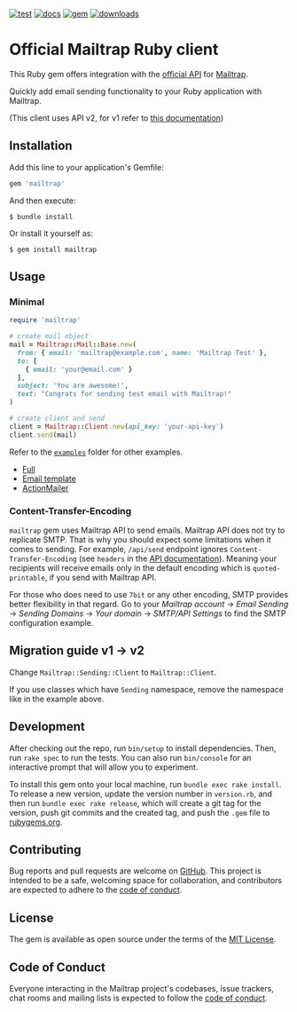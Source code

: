 [![test](https://github.com/railsware/mailtrap-ruby/actions/workflows/main.yml/badge.svg)](https://github.com/railsware/mailtrap-ruby/actions/workflows/main.yml)
[![docs](https://shields.io/badge/docs-rubydoc.info-blue)](https://rubydoc.info/gems/mailtrap)
[![gem](https://shields.io/gem/v/mailtrap)](https://rubygems.org/gems/mailtrap)
[![downloads](https://shields.io/gem/dt/mailtrap)](https://rubygems.org/gems/mailtrap)



# Official Mailtrap Ruby client

This Ruby gem offers integration with the [official API](https://api-docs.mailtrap.io/) for [Mailtrap](https://mailtrap.io).

Quickly add email sending functionality to your Ruby application with Mailtrap.

(This client uses API v2, for v1 refer to [this documentation](https://mailtrap.docs.apiary.io/))

## Installation

Add this line to your application's Gemfile:

```ruby
gem 'mailtrap'
```

And then execute:

    $ bundle install

Or install it yourself as:

    $ gem install mailtrap

## Usage

### Minimal

```ruby
require 'mailtrap'

# create mail object
mail = Mailtrap::Mail::Base.new(
  from: { email: 'mailtrap@example.com', name: 'Mailtrap Test' },
  to: [
    { email: 'your@email.com' }
  ],
  subject: 'You are awesome!',
  text: "Congrats for sending test email with Mailtrap!"
)

# create client and send
client = Mailtrap::Client.new(api_key: 'your-api-key')
client.send(mail)
```

Refer to the [`examples`](examples) folder for other examples.

- [Full](examples/full.rb)
- [Email template](examples/email_template.rb)
- [ActionMailer](examples/action_mailer.rb)

### Content-Transfer-Encoding

`mailtrap` gem uses Mailtrap API to send emails. Mailtrap API does not try to
replicate SMTP. That is why you should expect some limitations when it comes to
sending. For example, `/api/send` endpoint ignores `Content-Transfer-Encoding`
(see `headers` in the [API documentation](https://railsware.stoplight.io/docs/mailtrap-api-docs/67f1d70aeb62c-send-email)).
Meaning your recipients will receive emails only in the default encoding which
is `quoted-printable`, if you send with Mailtrap API.

For those who does need to use `7bit` or any other encoding, SMTP provides
better flexibility in that regard. Go to your _Mailtrap account_ → _Email Sending_
→ _Sending Domains_ → _Your domain_ → _SMTP/API Settings_ to find the SMTP
configuration example.

## Migration guide v1 → v2

Change `Mailtrap::Sending::Client` to `Mailtrap::Client`.

If you use classes which have `Sending` namespace, remove the namespace like in the example above.

## Development

After checking out the repo, run `bin/setup` to install dependencies. Then, run `rake spec` to run the tests. You can also run `bin/console` for an interactive prompt that will allow you to experiment.

To install this gem onto your local machine, run `bundle exec rake install`. To release a new version, update the version number in `version.rb`, and then run `bundle exec rake release`, which will create a git tag for the version, push git commits and the created tag, and push the `.gem` file to [rubygems.org](https://rubygems.org).

## Contributing

Bug reports and pull requests are welcome on [GitHub](https://github.com/railsware/mailtrap-ruby). This project is intended to be a safe, welcoming space for collaboration, and contributors are expected to adhere to the [code of conduct](CODE_OF_CONDUCT.md).

## License

The gem is available as open source under the terms of the [MIT License](https://opensource.org/licenses/MIT).

## Code of Conduct

Everyone interacting in the Mailtrap project's codebases, issue trackers, chat rooms and mailing lists is expected to follow the [code of conduct](CODE_OF_CONDUCT.md).
